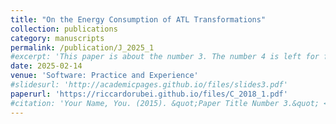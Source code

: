 ```yaml
---
title: "On the Energy Consumption of ATL Transformations"
collection: publications
category: manuscripts
permalink: /publication/J_2025_1
#excerpt: 'This paper is about the number 3. The number 4 is left for future work.'
date: 2025-02-14
venue: 'Software: Practice and Experience'
#slidesurl: 'http://academicpages.github.io/files/slides3.pdf'
paperurl: 'https://riccardorubei.github.io/files/C_2018_1.pdf'
#citation: 'Your Name, You. (2015). &quot;Paper Title Number 3.&quot; <i>Journal 1</i>. 1(3).'
---
```


